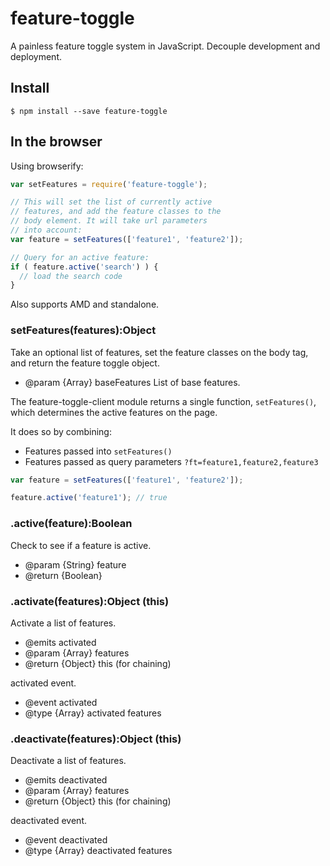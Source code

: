 feature-toggle
==============

A painless feature toggle system in JavaScript. Decouple development and deployment.

## Install

```
$ npm install --save feature-toggle
```


## In the browser

Using browserify:


```js
var setFeatures = require('feature-toggle');

// This will set the list of currently active
// features, and add the feature classes to the
// body element. It will take url parameters 
// into account:
var feature = setFeatures(['feature1', 'feature2']);

// Query for an active feature:
if ( feature.active('search') ) {
  // load the search code
}
```

Also supports AMD and standalone.

### setFeatures(features):Object

Take an optional list of features, set the feature classes on the body tag, and return the feature toggle object.

* @param {Array} baseFeatures List of base features.


The feature-toggle-client module returns a single function, `setFeatures()`, which determines the active features on the page.

It does so by combining:

* Features passed into `setFeatures()`
* Features passed as query parameters `?ft=feature1,feature2,feature3`

```js
var feature = setFeatures(['feature1', 'feature2']);

feature.active('feature1'); // true
```

### .active(feature):Boolean

Check to see if a feature is active.

* @param  {String} feature 
* @return {Boolean}

### .activate(features):Object (this)

Activate a list of features.

* @emits activated
* @param  {Array} features 
* @return {Object} this (for chaining)

activated event.

* @event activated
* @type {Array} activated features

### .deactivate(features):Object (this)

Deactivate a list of features.
* @emits deactivated
* @param  {Array} features 
* @return {Object} this (for chaining)

deactivated event.

* @event deactivated
* @type {Array} deactivated features
